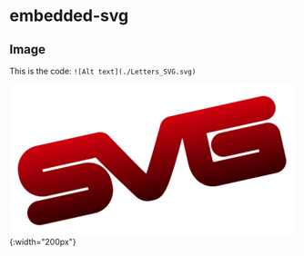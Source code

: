 # embedded-svg

## Image

This is the code: `![Alt text](./Letters_SVG.svg)`

![Alt text](./Letters_SVG.svg){:width="200px"}
